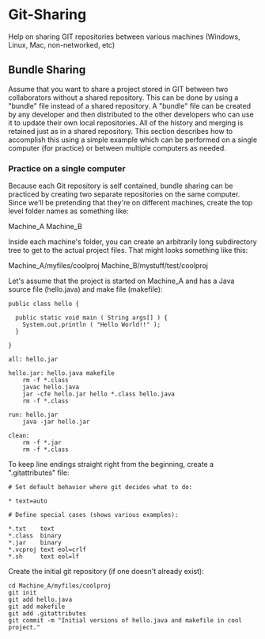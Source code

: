 # Git-Sharing
Help on sharing GIT repositories between various machines (Windows, Linux, Mac, non-networked, etc)

## Bundle Sharing
Assume that you want to share a project stored in GIT between two collaborators without a shared repository. This can be done by using a "bundle" file instead of a shared repository. A "bundle" file can be created by any developer and then distributed to the other developers who can use it to update their own local repositories. All of the history and merging is retained just as in a shared repository. This section describes how to accomplish this using a simple example which can be performed on a single computer (for practice) or between multiple computers as needed.

### Practice on a single computer

Because each Git repository is self contained, bundle sharing can be practiced by creating two separate repositories on the same computer. Since we'll be pretending that they're on different machines, create the top level folder names as something like:

Machine_A
Machine_B

Inside each machine's folder, you can create an arbitrarily long subdirectory tree to get to the actual project files. That might looks something like this:

Machine_A/myfiles/coolproj
Machine_B/mystuff/test/coolproj

Let's assume that the project is started on Machine_A and has a Java source file (hello.java) and make file (makefile):

```
public class hello {

  public static void main ( String args[] ) {
    System.out.println ( "Hello World!!" );
  }

}
```

```
all: hello.jar

hello.jar: hello.java makefile
	rm -f *.class
	javac hello.java
	jar -cfe hello.jar hello *.class hello.java
	rm -f *.class

run: hello.jar
	java -jar hello.jar

clean:
	rm -f *.jar
	rm -f *.class
```
To keep line endings straight right from the beginning, create a ".gitattributes" file:

```
# Set default behavior where git decides what to do:

* text=auto

# Define special cases (shows various examples):

*.txt    text
*.class  binary
*.jar    binary
*.vcproj text eol=crlf
*.sh     text eol=lf
```

Create the initial git repository (if one doesn't already exist):
```
cd Machine_A/myfiles/coolproj
git init
git add hello.java
git add makefile
git add .gitattributes
git commit -m "Initial versions of hello.java and makefile in cool project." 
```


